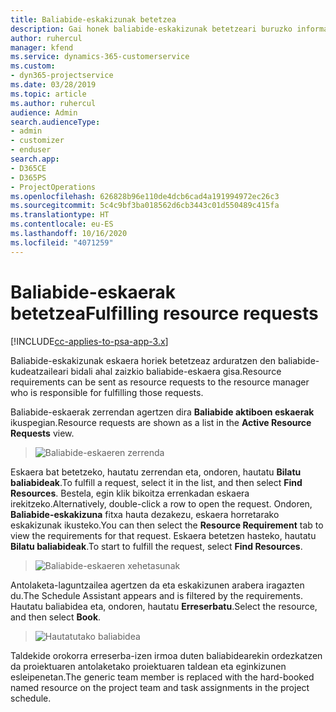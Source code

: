 ```yaml
---
title: Baliabide-eskakizunak betetzea
description: Gai honek baliabide-eskakizunak betetzeari buruzko informazioa ematen du.
author: ruhercul
manager: kfend
ms.service: dynamics-365-customerservice
ms.custom:
- dyn365-projectservice
ms.date: 03/28/2019
ms.topic: article
ms.author: ruhercul
audience: Admin
search.audienceType:
- admin
- customizer
- enduser
search.app:
- D365CE
- D365PS
- ProjectOperations
ms.openlocfilehash: 626828b96e110de4dcb6cad4a191994972ec26c3
ms.sourcegitcommit: 5c4c9bf3ba018562d6cb3443c01d550489c415fa
ms.translationtype: HT
ms.contentlocale: eu-ES
ms.lasthandoff: 10/16/2020
ms.locfileid: "4071259"
---
```

# <a name="fulfilling-resource-requests"></a><span data-ttu-id="ffd1f-103">Baliabide-eskaerak betetzea</span><span class="sxs-lookup"><span data-stu-id="ffd1f-103">Fulfilling resource requests</span></span>

[!INCLUDE[cc-applies-to-psa-app-3.x](../includes/cc-applies-to-psa-app-3x.md)]

<span data-ttu-id="ffd1f-104">Baliabide-eskakizunak eskaera horiek betetzeaz arduratzen den baliabide-kudeatzaileari bidali ahal zaizkio baliabide-eskaera gisa.</span><span class="sxs-lookup"><span data-stu-id="ffd1f-104">Resource requirements can be sent as resource requests to the resource manager who is responsible for fulfilling those requests.</span></span>

<span data-ttu-id="ffd1f-105">Baliabide-eskaerak zerrendan agertzen dira **Baliabide aktiboen eskaerak** ikuspegian.</span><span class="sxs-lookup"><span data-stu-id="ffd1f-105">Resource requests are shown as a list in the **Active Resource Requests** view.</span></span>

> ![Baliabide-eskaeren zerrenda](media/Resource-Management-image59.png)

<span data-ttu-id="ffd1f-107">Eskaera bat betetzeko, hautatu zerrendan eta, ondoren, hautatu **Bilatu baliabideak**.</span><span class="sxs-lookup"><span data-stu-id="ffd1f-107">To fulfill a request, select it in the list, and then select **Find Resources**.</span></span> <span data-ttu-id="ffd1f-108">Bestela, egin klik bikoitza errenkadan eskaera irekitzeko.</span><span class="sxs-lookup"><span data-stu-id="ffd1f-108">Alternatively, double-click a row to open the request.</span></span> <span data-ttu-id="ffd1f-109">Ondoren, **Baliabide-eskakizuna** fitxa hauta dezakezu, eskaera horretarako eskakizunak ikusteko.</span><span class="sxs-lookup"><span data-stu-id="ffd1f-109">You can then select the **Resource Requirement** tab to view the requirements for that request.</span></span> <span data-ttu-id="ffd1f-110">Eskaera betetzen hasteko, hautatu **Bilatu baliabideak**.</span><span class="sxs-lookup"><span data-stu-id="ffd1f-110">To start to fulfill the request, select **Find Resources**.</span></span>

> ![Baliabide-eskaeren xehetasunak](media/Resource-Management-image60.png)

<span data-ttu-id="ffd1f-112">Antolaketa-laguntzailea agertzen da eta eskakizunen arabera iragazten du.</span><span class="sxs-lookup"><span data-stu-id="ffd1f-112">The Schedule Assistant appears and is filtered by the requirements.</span></span> <span data-ttu-id="ffd1f-113">Hautatu baliabidea eta, ondoren, hautatu **Erreserbatu**.</span><span class="sxs-lookup"><span data-stu-id="ffd1f-113">Select the resource, and then select **Book**.</span></span>

> ![Hautatutako baliabidea](media/Resource-Management-image61.png)

<span data-ttu-id="ffd1f-115">Taldekide orokorra erreserba-izen irmoa duten baliabidearekin ordezkatzen da proiektuaren antolaketako proiektuaren taldean eta eginkizunen esleipenetan.</span><span class="sxs-lookup"><span data-stu-id="ffd1f-115">The generic team member is replaced with the hard-booked named resource on the project team and task assignments in the project schedule.</span></span>
